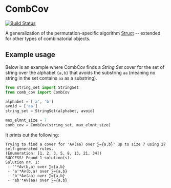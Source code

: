 # CombCov

[![Build Status](https://travis-ci.org/PermutaTriangle/CombCov.svg?branch=master)](https://travis-ci.org/PermutaTriangle/CombCov)


A generalization of the permutation-specific algorithm [Struct](https://github.com/PermutaTriangle/PermStruct) -- 
extended for other types of combinatorial objects.

## Example usage

Below is an example where CombCov finds a _String Set_ cover for the set of string over the alphabet `{a,b}` that
avoids the substring `aa` (meaning no string in the set contains `aa` as a substring).

```python
from string_set import StringSet
from comb_cov import CombCov

alphabet = ['a', 'b']
avoid = ['aa']
string_set = StringSet(alphabet, avoid)

max_elmnt_size = 7
comb_cov = CombCov(string_set, max_elmnt_size)
```

It prints out the following:

```text
Trying to find a cover for 'Av(aa) over ∑={a,b}' up to size 7 using 27 self-generated rules.
(Enumeration: [1, 2, 3, 5, 8, 13, 21, 34])
SUCCESS! Found 1 solution(s).
Solution nr. 1:
 - ''*Av(b,a) over ∑={a,b}
 - 'a'*Av(b,a) over ∑={a,b}
 - 'b'*Av(aa) over ∑={a,b}
 - 'ab'*Av(aa) over ∑={a,b}
```

